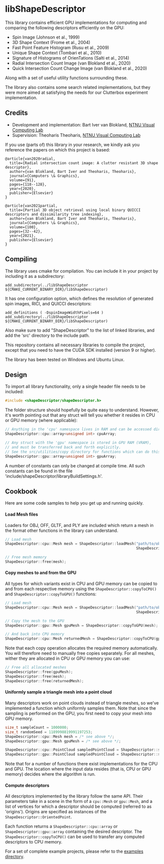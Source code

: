 # libShapeDescriptor

This library contains efficient GPU implementations for computing and comparing the following descriptors efficiently on the GPU:

- Spin Image (Johnson et al., 1999)
- 3D Shape Context (Frome et al., 2004)
- Fast Point Feature Histogram (Rusu et al., 2009)
- Unique Shape Context (Tombari et al., 2010)
- Signature of Histograms of OrienTations (Salti et al., 2014)
- Radial Intersection Count Image (van Blokland et al., 2020)
- Quick Intersection Count Change Image (van Blokland et al., 2020)

Along with a set of useful utility functions surrounding these.

The library also contains some search related implementations, but they were more aimed at satisfying the needs for our Clutterbox experiment implementation.

## Credits

- Development and implementation: Bart Iver van Blokland, [NTNU Visual Computing Lab](https://www.idi.ntnu.no/grupper/vis/)
- Supervision: Theoharis Theoharis, [NTNU Visual Computing Lab](https://www.idi.ntnu.no/grupper/vis/)

If you use (parts of) this library in your research, we kindly ask you reference the papers on which this project is based:

    @article{van2020radial,
      title={Radial intersection count image: A clutter resistant 3D shape descriptor},
      author={van Blokland, Bart Iver and Theoharis, Theoharis},
      journal={Computers \& Graphics},
      volume={91},
      pages={118--128},
      year={2020},
      publisher={Elsevier}
    }

    @article{van2021partial,
      title={Partial 3D object retrieval using local binary QUICCI descriptors and dissimilarity tree indexing},
      author={van Blokland, Bart Iver and Theoharis, Theoharis},
      journal={Computers \& Graphics},
      volume={100},
      pages={32--42},
      year={2021},
      publisher={Elsevier}
    }

## Compiling

The library uses cmake for compilation. You can include it in your project by including it as a subdirectory:

    add_subdirectory(../libShapeDescriptor ${CMAKE_CURRENT_BINARY_DIR}/libShapeDescriptor)
    
It has one configuration option, which defines the resolution of generated spin images, RICI, and QUICCI descriptors:

    add_definitions ( -DspinImageWidthPixels=64 )
    add_subdirectory(../libShapeDescriptor ${CMAKE_CURRENT_BINARY_DIR}/libShapeDescriptor)
    
Also make sure to add "ShapeDescriptor" to the list of linked libraries, and add the 'src' directory to the include path.

This repository contains all necessary libraries to compile the project, except that you need to have the CUDA SDK installed (version 9 or higher).

The library has been tested on Windows and Ubuntu Linux.

## Design

To import all library functionality, only a single header file needs to be included:

```c++
#include <shapeDescriptor/shapeDescriptor.h>
```

The folder structure should hopefully be quite easy to understand. However, it's worth pointing out that any struct will tell you whether it resides in CPU or GPU memory (where applicable):

```c++
// Anything in the 'cpu' namespace lives in RAM and can be accessed directly.
ShapeDescriptor::cpu::array<unsigned int> cpuArray;

// Any struct with the 'gpu' namespace is stored in GPU RAM (VRAM), 
// and must be transferred back and forth explicitly. 
// See the src/utilities/copy directory for functions which can do this for you:
ShapeDescriptor::gpu::array<unsigned int> gpuArray;
```

A number of constants can only be changed at compile time. All such constants can be found in the file 'include/shapeDescriptor/libraryBuildSettings.h'.

## Cookbook

Here are some code samples to help you get up and running quickly.

#### Load Mesh files

Loaders for OBJ, OFF, GLTF, and PLY are included which return a mesh in the format other functions in the library can understand.

```c++
// Load mesh
ShapeDescriptor::cpu::Mesh mesh = ShapeDescriptor::loadMesh("path/to/obj/file.obj",
                                                            ShapeDescriptor::RecomputeNormals::RECOMPUTE_IF_MISSING);

// Free mesh memory
ShapeDescriptor::free(mesh);
```

#### Copy meshes to and from the GPU

All types for which variants exist in CPU and GPU memory can be copied to and from each respective memory using the `ShapeDescriptor::copyToCPU()` and `ShapeDescriptor::copyToGPU()` functions:

```c++
// Load mesh
ShapeDescriptor::cpu::Mesh mesh = ShapeDescriptor::loadMesh("path/to/obj/file.obj",
                                                            ShapeDescriptor::RecomputeNormals::RECOMPUTE_IF_MISSING);

// Copy the mesh to the GPU
ShapeDescriptor::gpu::Mesh gpuMesh = ShapeDescriptor::copyToGPU(mesh);

// And back into CPU memory
ShapeDescriptor::cpu::Mesh returnedMesh = ShapeDescriptor::copyToCPU(gpuMesh);
``` 

Note that each copy operation allocates the required memory automatically. You will therefore need to manually free copies separately. For all meshes, wither they are allocated in CPU or GPU memory you can use:

```c++
// Free all allocated meshes
ShapeDescriptor::free(gpuMesh);
ShapeDescriptor::free(mesh);
ShapeDescriptor::free(returnedMesh);
```

#### Uniformly sample a triangle mesh into a point cloud

Many descriptors work on point clouds instead of triangle meshes, so we've implemented a function which uniformly samples them. Note that since the sampling is performed on the GPU, you first need to copy your mesh into GPU memory.

```c++
size_t sampleCount = 1000000;
size_t randomSeed = 1189998819991197253;
ShapeDescriptor::cpu::Mesh mesh = /* see above */;
ShapeDescriptor::gpu::Mesh gpuMesh = /* see above */;

ShapeDescriptor::cpu::PointCloud sampledPointCloud = ShapeDescriptor::sampleMesh(mesh, sampleCount, randomSeed);
ShapeDescriptor::gpu::PointCloud sampledPointCloud = ShapeDescriptor::sampleMesh(gpuMesh, sampleCount, randomSeed);
```

Note that for a number of functions there exist implementations for the CPU and GPU. The location where the input data resides (that is, CPU or GPU memory) decides where the algorithm is run.

#### Compute descriptors

All descriptors implemented by the library follow the same API. Their parameters take in a scene in the form of a `cpu::Mesh` or `gpu::Mesh`, and a list of vertices for which a descriptor should be computed (referred to as 'origins'). Origins are specified as instances of the `ShapeDescriptor::OrientedPoint`.

Each function returns a `ShapeDescriptor::cpu::array` or `ShapeDescriptor::gpu::array` containing the desired descriptor. The `ShapeDescriptor::copyToCPU()` can be used to transfer any computed descriptors to CPU memory.

For a set of complete example projects, please refer to the [examples directory](https://github.com/bartvbl/libShapeDescriptor/tree/master/examples).
